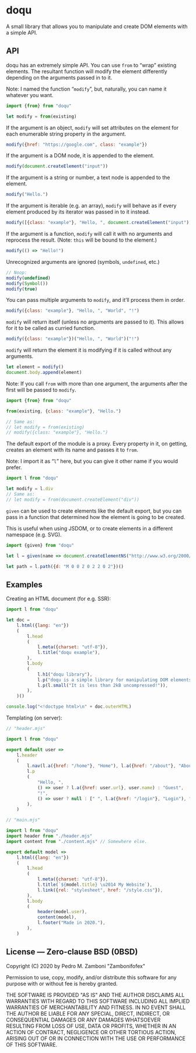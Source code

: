 doqu
===

A small library that allows you to manipulate and create DOM elements with a simple API.

API
---

doqu has an extremely simple API. You can use `from` to “wrap” existing elements. The resultant function will modify the element differently depending on the arguments passed in to it.

Note: I named the function “`modify`”, but, naturally, you can name it whatever you want.

~~~JavaScript
import {from} from "doqu"

let modify = from(existing)
~~~

If the argument is an object, `modify` will set attributes on the element for each enumerable string property in the argument.

~~~JavaScript
modify({href: "https://google.com", class: "example"})
~~~

If the argument is a DOM node, it is appended to the element.

~~~JavaScript
modify(document.createElement("input"))
~~~

If the argument is a string or number, a text node is appended to the element.

~~~JavaScript
modify("Hello.")
~~~

If the argument is iterable (e.g. an array), `modify` will behave as if every element produced by its iterator was passed in to it instead.

~~~JavaScript
modify([{class: "example"}, "Hello, ", document.createElement("input"), "!"])
~~~

If the argument is a function, `modify` will call it with no arguments and reprocess the result. (Note: `this` will be bound to the element.)

~~~JavaScript
modify(() => "Hello!")
~~~

Unrecognized arguments are ignored (symbols, `undefined`, etc.)

~~~JavaScript
// Noop:
modify(undefined)
modify(Symbol())
modify(true)
~~~

You can pass multiple arguments to `modify`, and it’ll process them in order.

~~~JavaScript
modify({class: "example"}, "Hello, ", "World", "!")
~~~

`modify` will return itself (unless no arguments are passed to it). This allows for it to be called as curried function.

~~~JavaScript
modify({class: "example"})("Hello, ", "World")("!")
~~~

`modify` will return the element it is modifying if it is called without any arguments.

~~~JavaScript
let element = modify()
document.body.append(element)
~~~

Note: If you call `from` with more than one argument, the arguments after the first will be passed to `modify`.

~~~JavaScript
import {from} from "doqu"

from(existing, {class: "example"}, "Hello.")

// Same as:
// let modify = from(existing)
// modify({class: "example"}, "Hello.")
~~~

The default export of the module is a proxy. Every property in it, on getting, creates an element with its name and passes it to `from`.

Note: I import it as “`l`” here, but you can give it other name if you would prefer.

~~~JavaScript
import l from "doqu"

let modify = l.div
// Same as:
// let modify = from(document.createElement("div"))
~~~

`given` can be used to create elements like the default export, but you can pass in a function that determined how the element is going to be created.

This is useful when using JSDOM, or to create elements in a different namespace (e.g. SVG).

~~~JavaScript
import {given} from "doqu"

let l = given(name => document.createElementNS("http://www.w3.org/2000/svg", name))

let path = l.path({d: "M 0 0 2 0 2 2 0 2"})()
~~~

Examples
---

Creating an HTML document (for e.g. SSR):

~~~JavaScript
import l from "doqu"

let doc =
	l.html({lang: "en"})
	(
		l.head
		(
			l.meta({charset: "utf-8"}),
			l.title("doqu example"),
		),
		l.body
		(
			l.h1("doqu library"),
			l.p("doqu is a simple library for manipulating DOM elements in JS."),
			l.p(l.small("It is less than 2kB uncompressed!")),
		),
	)()

console.log("<!doctype html>\n" + doc.outerHTML)
~~~

Templating (on server):

~~~JavaScript
// "header.mjs"

import l from "doqu"

export default user =>
	l.header
	(
		l.nav(l.a({href: "/home"}, "Home"), l.a({href: "/about"}, "About"), l.a({href: "/contact"}, "Contact")),
		l.p
		(
			"Hello, ",
			() => user ? l.a({href: user.url}, user.name) : "Guest",
			"!",
			() => user ? null : [" ", l.a({href: "/login"}, "Login"), " ", l.a({href: "/join"}, "Join")],
		),
	)
~~~

~~~JavaScript
// "main.mjs"

import l from "doqu"
import header from "./header.mjs"
import content from "./content.mjs" // Somewhere else.

export default model =>
	l.html({lang: "en"})
	(
		l.head
		(
			l.meta({charset: "utf-8"}),
			l.title(`${model.title} \u2014 My Website`),
			l.link({rel: "stylesheet", href: "/style.css"}),
		),
		l.body
		(
			header(model.user),
			content(model),
			l.footer("Made in 2020."),
		),
	)
~~~

License — Zero-clause BSD (0BSD)
---

Copyright (C) 2020 by Pedro M. Zamboni "Zambonifofex"

Permission to use, copy, modify, and/or distribute this software for any purpose with or without fee is hereby granted.

THE SOFTWARE IS PROVIDED "AS IS" AND THE AUTHOR DISCLAIMS ALL WARRANTIES WITH REGARD TO THIS SOFTWARE INCLUDING ALL IMPLIED WARRANTIES OF MERCHANTABILITY AND FITNESS. IN NO EVENT SHALL THE AUTHOR BE LIABLE FOR ANY SPECIAL, DIRECT, INDIRECT, OR CONSEQUENTIAL DAMAGES OR ANY DAMAGES WHATSOEVER RESULTING FROM LOSS OF USE, DATA OR PROFITS, WHETHER IN AN ACTION OF CONTRACT, NEGLIGENCE OR OTHER TORTIOUS ACTION, ARISING OUT OF OR IN CONNECTION WITH THE USE OR PERFORMANCE OF THIS SOFTWARE.
